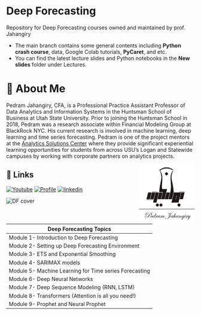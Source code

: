 
# Deep Forecasting 

Repository for Deep Forecasting courses owned and maintained by prof. Jahangiry

* The main branch contains some general contents including **Python crash course**, data, Google Colab tutorials, **PyCaret**, and etc.
* You can find the latest lecture slides and Python notebooks in the **New slides** folder under Lectures. 





# 🚀 About Me

Pedram Jahangiry, CFA,  is a Professional Practice Assistant Professor of Data Analytics and Information Systems in the Huntsman School of Business at Utah State University. Prior to joining the Huntsman School in 2018, Pedram was a research associate within Financial Modeling Group at BlackRock NYC. His current research is involved in machine learning, deep learning and time series forecasting. 
Pedram is one of the project mentors at the [Analytics Solutions Center](https://huntsman.usu.edu/asc/index) where they provide significant experiential learning opportunities for students from across USU’s Logan and Statewide campuses by working with corporate partners on analytics projects.

<img src="images/Jahangirylogo.png" width=150 align="right">



## 🔗 Links
[![Youtube](https://img.shields.io/badge/youtube_channel-1DA1F2?style=for-the-badge&logo=youtube&logoColor=white&color=red)](https://www.youtube.com/channel/UCNDElcuuyX-2pSatVBDpJJQ)
[![Profile](https://img.shields.io/badge/profiole-000?style=for-the-badge&logo=ko-fi&logoColor=white)](https://huntsman.usu.edu/directory/jahangiry-pedram)
[![linkedin](https://img.shields.io/badge/linkedin-0A66C2?style=for-the-badge&logo=linkedin&logoColor=white)](https://www.linkedin.com/in/pedram-jahangiry-cfa-5778015a)


![DF cover](https://user-images.githubusercontent.com/19335954/210499919-b5000dda-b46c-42b9-b274-fe06116c8260.png)




| **Deep Forecasting Topics**                                                                              |
|--------------------------------------------------------------------------------------------------|
|Module 1- Introduction to Deep Forecasting|
|Module 2- Setting up Deep Forecasting Environment|
|Module 3- ETS and Exponential Smoothing|
|Module 4- SARIMAX models|
|Module 5- Machine Learning for Time series Forecasting|
|Module 6- Deep Neural Networks|
|Module 7- Deep Sequence Modeling (RNN, LSTM)|
|Module 8- Transformers (Attention is all you need!) |
|Module 9- Prophet and Neural Prophet |




